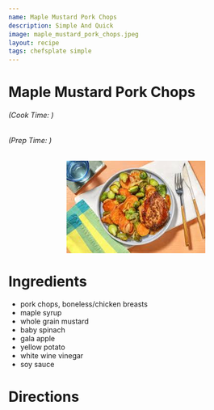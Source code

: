 ```yaml
---
name: Maple Mustard Pork Chops
description: Simple And Quick
image: maple_mustard_pork_chops.jpeg
layout: recipe
tags: chefsplate simple
---
```


<div class="w-full text-center">
    <h1>Maple Mustard Pork Chops</h1>
    <h6>(Cook Time: )</h6>
    <h6>(Prep Time: )</h6>
</div>

<p align="center" width="100%">
    <img src="/assets/images/maple_mustard_pork_chops.jpeg"  alt="Maple Mustard Pork Chops" style="display: block; max-width:700px; max-height:700px; width: auto; height: auto;" />
</p>  

<div class="flex w-[1024px] mx-auto">
<div class="block min-w-max w-3/12">
<h1>Ingredients</h1>
<ul>
<li>pork chops, boneless/chicken breasts</li>
<li>maple syrup</li>
<li>whole grain mustard</li>
<li>baby spinach</li>
<li>gala apple</li>
<li>yellow potato</li>
<li>white wine vinegar</li>
<li>soy sauce</li>
</ul>
</div>

<div  class="block ml-12 w-7/12">
<h1>Directions</h1>
</div>
</div>
